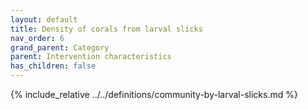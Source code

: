 ```yaml
---
layout: default
title: Density of corals from larval slicks
nav_order: 6
grand_parent: Category
parent: Intervention characteristics
has_children: false
---
```

{% include_relative ../../definitions/community-by-larval-slicks.md %}
